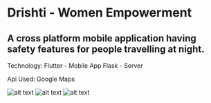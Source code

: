 # Drishti - Women Empowerment

## A cross platform mobile application having safety features for people travelling at night.

Technology:
  Flutter - Mobile App
  Flask - Server
  
Api Used:
  Google Maps

![alt text](https://github.com/Ayush789/Drishti-Women-Empowerment/blob/master/f80aabe2-68d2-484e-9597-5191b9ab85e1.jpg)
![alt text](https://github.com/Ayush789/Drishti-Women-Empowerment/blob/master/974d98ae-8610-4fc5-9780-77f11e2a86cd.jpeg)
![alt text](https://github.com/Ayush789/Drishti-Women-Empowerment/blob/master/5e15c68e-804d-4038-a578-d7e344004397.jpeg)

 
